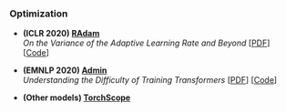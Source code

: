 ### Optimization
- **(ICLR 2020) [RAdam](https://github.com/LiyuanLucasLiu/RAdam)**       
_On the Variance of the Adaptive Learning Rate and Beyond_ [[PDF](https://arxiv.org/pdf/1908.03265.pdf)] [[Code](https://github.com/LiyuanLucasLiu/RAdam)]

- **(EMNLP 2020) [Admin](https://github.com/LiyuanLucasLiu/Transformer-Clinic)**       
_Understanding the Difficulty of Training Transformers_ [[PDF](https://arxiv.org/pdf/2004.08249.pdf)] [[Code](https://github.com/LiyuanLucasLiu/Transformer-Clinic)]

- **(Other models) [TorchScope](https://github.com/LiyuanLucasLiu/Torch-Scope)**
